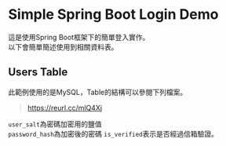 # Simple Spring Boot Login Demo
這是使用Spring Boot框架下的簡單登入實作。<br/>
以下會簡單簡述使用到相關資料表。

## Users Table
此範例使用的是MySQL，Table的結構可以參閱下列檔案。<br/>

> https://reurl.cc/mlQ4Xj<br/>

`user_salt`為密碼加密用的鹽值<br/>
`password_hash`為加密後的密碼
`is_verified`表示是否經過信箱驗證。
